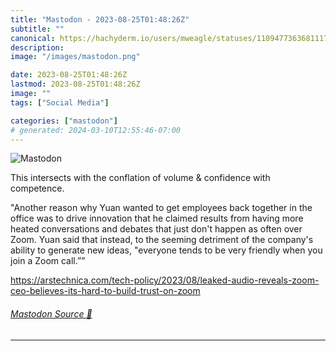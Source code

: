 ```yaml
---
title: "Mastodon - 2023-08-25T01:48:26Z"
subtitle: ""
canonical: https://hachyderm.io/users/mweagle/statuses/110947736368111759
description:
image: "/images/mastodon.png"

date: 2023-08-25T01:48:26Z
lastmod: 2023-08-25T01:48:26Z
image: ""
tags: ["Social Media"]

categories: ["mastodon"]
# generated: 2024-03-10T12:55:46-07:00
---
```

![Mastodon](/images/mastodon.png)

<p>This intersects with the conflation of volume &amp; confidence with competence. </p><p>&quot;Another reason why Yuan wanted to get employees back together in the office was to drive innovation that he claimed results from having more heated conversations and debates that just don&#39;t happen as often over Zoom. Yuan said that instead, to the seeming detriment of the company&#39;s ability to generate new ideas, &quot;everyone tends to be very friendly when you join a Zoom call.””</p><p><a href="https://arstechnica.com/tech-policy/2023/08/leaked-audio-reveals-zoom-ceo-believes-its-hard-to-build-trust-on-zoom" target="_blank" rel="nofollow noopener noreferrer" translate="no"><span class="invisible">https://</span><span class="ellipsis">arstechnica.com/tech-policy/20</span><span class="invisible">23/08/leaked-audio-reveals-zoom-ceo-believes-its-hard-to-build-trust-on-zoom</span></a></p>


###### [Mastodon Source 🐘](https://hachyderm.io/@mweagle/110947736368111759)

___
